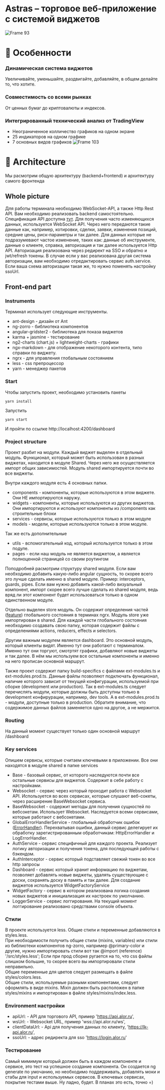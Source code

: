 
# Astras – торговое веб-приложение с системой виджетов
![Frame 93](https://user-images.githubusercontent.com/115227067/195303292-d5f2b03d-ccd4-49ee-8a11-ebe6d0b05470.jpg)

# 🔹 Особенности

### Динамическая система виджетов
Увеличивайте, уменьшайте, раздвигайте, добавляйте, в общем делайте то, что хотите.
### Совместимость со всеми рынках
От ценных бумаг до криптовалюты и индексов.
### Интегрированный технический анализ от TradingView
* Неограниченное колличество графиков на одном экране
* 25 индикаторов на одном графике
* 7 основных видов графиков
![Frame 103](https://user-images.githubusercontent.com/115227067/195317846-47521c71-a2f9-4f76-882a-4bdff9259ecc.jpg)






# 🔸 Architecture
Мы расмотрим общую архитектуру (backend+frontend) и архитектуру самого фронтенда

## Whole picture
Для работы терминала необходимо WebSocket-API, а также Http Rest API. Вам необходимо реализовать backend самостоятельно. Спецификация API доступна [тут](https://alor.dev). Для получения часто изменяющихся данных, используется WebSocket  API. Через него передаются такие данные как, например, котировки, сделки, заявки, изменения позиций, средние цены, риск-параметры и так далее. Для данных которые не подразумевают частое изменение, таких как: данные об инструменте, данные о клиенте, справка, авторизация и так далее используется Http API. Авторизация реализована через редирект на SSO и обратно и jwt/refresh токены. В случае если у вас реализована другая система авторизации, вам необходимо отредактировать сервис auth.service. Если ваша схема авторизации такая же, то нужно поменять настройку ssoUrl.

## Front-end part
### Instruments
Терминал использует следующие инструменты.

 - ant-design - дизайн от Ant
 - ng-zorro - библиотека компонентов
 - angular-gridster2 - библиотека для показа виджетов
 - karma + jasmine - тестирование
 - ng2-charts (chart.js) + lightweight-charts - графики
 - ngx-markdown - для отображение некоторого контента, типо справки по виджету.
 - ngrx - для управления глобальным состоянием
 - less - css препроцессор
 - yarn - менеджер пакетов

### Start
Чтобы запустить проект, необходимо установить пакеты

    yarn install

Запустить

    yarn start

И пройти по ссылке http://localhost:4200/dashboard


### Project structure
Проект разбит на модули. Каждый виджет выделен в отдельный модуль. Функционал, который может быть использован в разных виджетах, находится в модуле Shared. Через него же осуществляется импорт общих зависимостей. Модуль shared импортируется почти во все виджеты.

Внутри каждого модуля есть 4 основных папки.
 - components - компоненты, которые используются в этом виджете. Они НЕ импортируются наружу.
 - widgets - компоненты, которые используются из других виджетов. Они импортируются и используют компоненты из /components как строительные блоки
 - services - сервисы, которые используются только в этом модуле
 - models - модели, которые используются только в этом модуле.

Так же есть дополнительные
 - utils - вспомогательный код, который используется только в этом подуле.
 - pages - если наш модуль не является виджетом, а является полноценной страницей со своим роутингом

Поподробней расмотрим структуру shared модуля. Если вам необходимо добавить какую-либо angular сущность, то скорее всего это лучше сделать именно в shared модуле. Пример: interceptors, guards, pipes. Если вам нужно добавить какой-либо визуальный компонент, импорт скорее всего лучше сделать из shared модуля, ведь вряд ли этот компонент будет использоваться только в одном единственном модуле.

Отдельно выделен store модуль. Он содержит определения частей ([feature](https://ngrx.io/guide/store/feature-creators)) глобального состояния в терминах ngrx. Модуль store уже импортирован в shared.
Для каждой части глобального состояния необходимо создавать свою папку, которая содержит файлы с определениями actions, reducers, effects и selectors.

Другим важным модулем является dashboard.
Это основной модуль, который клиенты видят. Именно тут они работают с терминалом. Именно тут они торгуют, смотртят графики, добавляют новые виджеты и так далее. В нём мы используем все остальные компоненты и именно на него прописан основной маршрут.

Также проект содержит папку build-specifics с файлами ext-modules.ts и ext-modules.prod.ts. Данные файлы позволяют подключать функционал, наличие которого зависит от текущей конфигурации, используемой при сборке (development или production). 
Так в ext-modules.ts следует перечислять модули, которые должны быть доступны только в development конфирурации, например, dev tools. А в ext-modules.prod.ts - модули, доступные только в production. Обратите внимание, что содержимое данных файлов заменяется одно на другое, а не мержится.

### Routing
На данный момент существует только один основной маршрут /dashboard

### Key services
Опишем сервисы, которые считаем ключевыми в приложении. Все они находятся в модуле shared в папке services
 - Base - базовый сервис, от которого наследуются почти все остальные сервисы для виджетов. Содержит в себе работу с настройками.
 - Websocket - сервис через который проходит работа с Websocket API. Используется во всех сервисах, которые слушают веб-сокеты, через расширение BaseWebsocket сервиса. 
 - BaseWebsocket - содержит методы для получения сущностей по вебсокетам. Использует Websocket. Наследуется всеми сервисами, которые работают с вебсокетами.
 - GlobalErrorHandlerService - глобальный обработчик ошибок ([ErrorHandler](https://angular.io/api/core/ErrorHandler)). Перехватывая ошибки, данный сервис делегирует их обработку зарегистрированным обработчикам: HttpErrorHandler и LogErrorHandler.
 - AuthService - сервис специфичный для каждого проекта. Реализует логику авторизации и получения токена, для последующей работы с бэкендом.
 - AuthInterceptor - сервис который подставляет свежий токен во все http запросы
 - Dashboard - сервис который хранит информацию по виджетам, позволяет добавлять новые виджеты, удалять существующие с доски, сохранять доску в память и так далее. Для создание виджетов используется WidgetFactoryService
 - WidgetFactory - сервис в котором реализована логика создания новых виджетов и инициализация их настроек по умолчанию.
 - LoggerService - сервис логгирования. На текущий момент логгирование реализовано средствами console объекта.

### Стили
В проекте используется less. Общие стили и переменные добавляются в styles.less.  
При необходимости получить общие стили (mixins, variables) или стили из библиотеки компонентов ng-zorro, например @primary-color и другие, нужно импортировать стили вот так @import (reference) '/src/styles.less'; Если при прод сборке ругается на то, что css файлы слишком большие, то скорее всего вы импортировали стили неправильно.  
Общие переменные для цветов следует размещать в файле styles/colors.less.  
Общие стили, используемые разными компонентами, следует оформлять в виде mixins. Mixin должен быть расположен в папке styles/mixins и импортирован в файле styles/mixins/index.less.


### Environment настройки
 - apiUrl: - API для торгового API, пример 'https://api.alor.ru',
 - wsUrl: - Websocket URL, пример 'wss://api.alor.ru/ws',
 - clientDataUrl: - Api для получения данных по клиенту, 'https://lk-api.alor.ru',
 - ssoUrl: - адрес редиректа для sso 'https://login.alor.ru'

### Тестирование
Самый мимимум который должен быть в каждом компоненте и сервисе, это тест на успешное создание компонента. Он создается ng generate по умочанию, но необходимо поддерживать, добавлять моки и стабы для input и используемых сервисов. В ключевых сервисах, покрытие тестами выше. Ну ладно, будет. В планах это есть, точно =)
